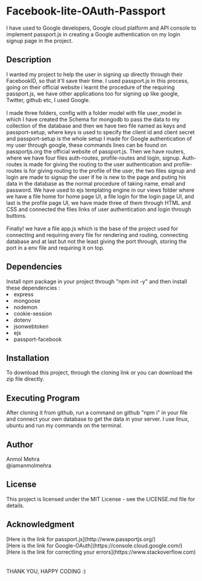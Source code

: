 # Facebook-lite-OAuth-Passport
<p>I have used to Google developers, Google cloud platform and API console to implement passport.js in creating a Google authentication on my login signup
page in the project.</p>

<h2>Description</h2>
I wanted my project to help the user in signing up directly through their FacebookID, so that it'll save their time. I used passport.js in this process, 
going on their official website i learnt the procedure of the requiring passport.js, we have other applications too for signing up like google,
Twitter, github etc, I used Google.
<br></br>
I made three folders, config with a folder model with file user_model in which I have created the Schema for mongodb to pass the data to my collection 
of the database and then we have two file named as keys and passport-setup, where keys is used to specify the client id and client secret and passport-setup 
is the whole setup I made for Google authentication of my user through google, these commands lines can be found on passportjs.org the official website of
passport.js. Then we have routers, where we have four files auth-routes, profile-routes and login, signup. Auth-routes is made for giving the routing to the user 
authentication and profile-routes is for giving routing to the profile of the user, the two files signup and login are made to signup the user if he is new to 
the page and puting his data in the database as the normal procedure of taking name, email and password. We have used to ejs templating engine in our views 
folder where we have a file home for home page UI, a file login for the login page UI, and last is the profile page UI, we have made three of them through 
HTML and CSS and connected the files links of user authentication and login through buttons. 
<br></br>
Finally! we have a file app.js which is the base of the project used for connecting and requiring every file for rendering and routing, connecting 
database and at last but not the least giving the port through, storing the port in a env file and requiring it on top.

<h2>Dependencies</h2>
Install npm package in your project through "npm init -y" and then install these dependencies :
<li>express</li>
<li>mongoose</li>
<li>nodemon</li>
<li>cookie-session</li>
<li>dotenv</li>
<li>jsonwebtoken</li>
<li>ejs</li>
<li>passport-facebook</li>

<h2>Installation</h2>
To download this project, through the cloning link or you can download the zip file directly.

<h2>Executing Program</h2>
After cloning it from github, run a command on github "npm i" in your file and connect your own database to get the data in your server.
I use linux, ubuntu and run my commands on the terminal.

<h2>Author</h2>
Anmol Mehra<br>
@iamanmolmehra

<h2>License</h2>
<p>This project is licensed under the MIT License - see the LICENSE.md file for details.</p>

<h2>Acknowledgment</h2>
[Here is the link for passport.js](http://www.passportjs.org/)<br>
[Here is the link for Google-OAuth](https://console.cloud.google.com/)<br>
[Here is the link for correctling your errors](https://www.stackoverflow.com)<br>
<br></br>
THANK YOU, HAPPY CODING :)
